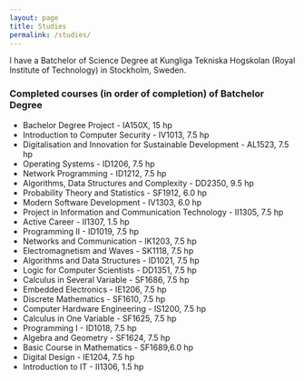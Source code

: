 ```yaml
---
layout: page
title: Studies
permalink: /studies/
---
```


I have a Batchelor of Science Degree at Kungliga Tekniska Hogskolan (Royal Institute of Technology) in Stockholm, Sweden. 

### Completed courses (in order of completion) of Batchelor Degree
- Bachelor Degree Project - IA150X, 15 hp
- Introduction to Computer Security - IV1013, 7.5 hp
- Digitalisation and Innovation for Sustainable Development - AL1523, 7.5 hp
- Operating Systems - ID1206, 7.5 hp
- Network Programming - ID1212, 7.5 hp
- Algorithms, Data Structures and Complexity - DD2350, 9.5 hp
- Probability Theory and Statistics - SF1912, 6.0 hp
- Modern Software Development - IV1303, 6.0 hp
- Project in Information and Communication Technology - II1305, 7.5 hp
- Active Career - II1307, 1.5 hp
- Programming II - ID1019, 7.5 hp
- Networks and Communication - IK1203, 7.5 hp
- Electromagnetism and Waves - SK1118, 7.5 hp
- Algorithms and Data Structures - ID1021, 7.5 hp
- Logic for Computer Scientists - DD1351, 7.5 hp
- Calculus in Several Variable - SF1686, 7.5 hp
- Embedded Electronics - IE1206, 7.5 hp
- Discrete Mathematics - SF1610, 7.5 hp
- Computer Hardware Engineering - IS1200, 7.5 hp
- Calculus in One Variable - SF1625, 7.5 hp
- Programming I - ID1018, 7.5 hp
- Algebra and Geometry - SF1624, 7.5 hp
- Basic Course in Mathematics - SF1689,6.0 hp
- Digital Design - IE1204, 7.5 hp
- Introduction to IT - II1306, 1.5 hp